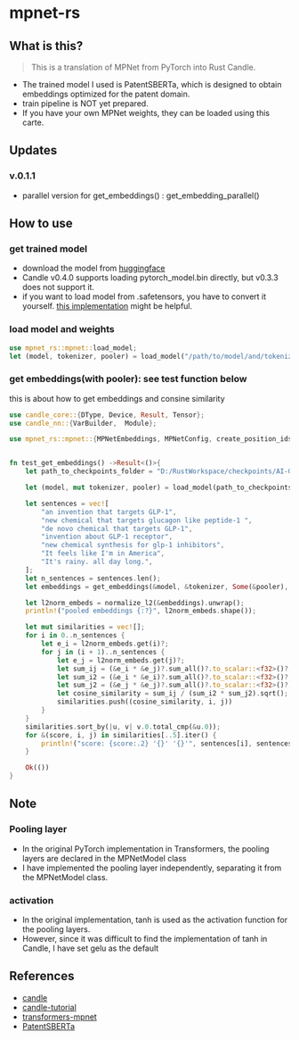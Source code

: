 # mpnet-rs
## What is this?
> This is a translation of MPNet from PyTorch into Rust Candle.
- The trained model I used is PatentSBERTa, which is designed to obtain embeddings optimized for the patent domain. 
- train pipeline is NOT yet prepared.
- If you have your own MPNet weights, they can be loaded using this carte.
## Updates
### v.0.1.1
- parallel version for get_embeddings() : get_embedding_parallel()

## How to use
### get trained model
- download the model from [huggingface](https://huggingface.co/AI-Growth-Lab/PatentSBERTa)
- Candle v0.4.0 supports loading pytorch_model.bin directly, but v0.3.3 does not support it. 
- if you want to load model from .safetensors, you have to convert it yourself.
[this implementation](https://gist.github.com/epicfilemcnulty/1f55fd96b08f8d4d6693293e37b4c55e) might be helpful.

### load model and weights
```rust
use mpnet_rs::mpnet::load_model;
let (model, tokenizer, pooler) = load_model("/path/to/model/and/tokenizer").unwrap();
```
### get embeddings(with pooler): see test function below
this is about how to get embeddings and consine similarity 
```rust
use candle_core::{DType, Device, Result, Tensor};
use candle_nn::{VarBuilder,  Module};

use mpnet_rs::mpnet::{MPNetEmbeddings, MPNetConfig, create_position_ids_from_input_ids, cumsum, load_model, get_embeddings, normalize_l2, PoolingConfig, MPNetPooler};


fn test_get_embeddings() ->Result<()>{
    let path_to_checkpoints_folder = "D:/RustWorkspace/checkpoints/AI-Growth-Lab_PatentSBERTa".to_string();

    let (model, mut tokenizer, pooler) = load_model(path_to_checkpoints_folder).unwrap();

    let sentences = vec![
        "an invention that targets GLP-1",
        "new chemical that targets glucagon like peptide-1 ",
        "de novo chemical that targets GLP-1",
        "invention about GLP-1 receptor",
        "new chemical synthesis for glp-1 inhibitors",
        "It feels like I'm in America",
        "It's rainy. all day long.",
    ];
    let n_sentences = sentences.len();
    let embeddings = get_embeddings(&model, &tokenizer, Some(&pooler), &sentences).unwrap();

    let l2norm_embeds = normalize_l2(&embeddings).unwrap();
    println!("pooled embeddings {:?}", l2norm_embeds.shape());

    let mut similarities = vec![];
    for i in 0..n_sentences {
        let e_i = l2norm_embeds.get(i)?;
        for j in (i + 1)..n_sentences {
            let e_j = l2norm_embeds.get(j)?;
            let sum_ij = (&e_i * &e_j)?.sum_all()?.to_scalar::<f32>()?;
            let sum_i2 = (&e_i * &e_i)?.sum_all()?.to_scalar::<f32>()?;
            let sum_j2 = (&e_j * &e_j)?.sum_all()?.to_scalar::<f32>()?;
            let cosine_similarity = sum_ij / (sum_i2 * sum_j2).sqrt();
            similarities.push((cosine_similarity, i, j))
        }
    }
    similarities.sort_by(|u, v| v.0.total_cmp(&u.0));
    for &(score, i, j) in similarities[..5].iter() {
        println!("score: {score:.2} '{}' '{}'", sentences[i], sentences[j])
    }

    Ok(())
}
```

## Note
### Pooling layer
- In the original PyTorch implementation in Transformers, the pooling layers are declared in the MPNetModel class
- I have implemented the pooling layer independently, separating it from the MPNetModel class.
### activation
- In the original implementation, tanh is used as the activation function for the pooling layers. 
- However, since it was difficult to find the implementation of tanh in Candle, I have set gelu as the default
## References
- [candle](https://github.com/huggingface/candle)
- [candle-tutorial](https://github.com/ToluClassics/candle-tutorial?tab=readme-ov-file)
- [transformers-mpnet](https://github.com/huggingface/transformers/blob/v4.37.2/src/transformers/models/mpnet/modeling_mpnet.py)
- [PatentSBERTa](https://github.com/AI-Growth-Lab/PatentSBERTa)
